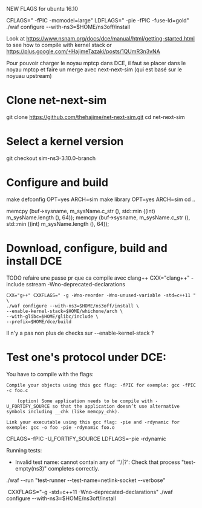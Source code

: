 

NEW FLAGS for ubuntu 16.10

CFLAGS=" -fPIC -mcmodel=large" LDFLAGS=" -pie -fPIC -fuse-ld=gold" ./waf configure --with-ns3=$HOME/ns3off/install



Look at https://www.nsnam.org/docs/dce/manual/html/getting-started.html to see how to compile with kernel stack or 
https://plus.google.com/+HajimeTazaki/posts/1QUmR3n3vNA


Pour pouvoir charger le noyau mptcp dans DCE, il faut se placer dans le noyau mptcp et faire un merge
avec next-next-sim (qui est basé sur le noyuau upstream)
# Clone net-next-sim
git clone https://github.com/thehajime/net-next-sim.git
cd net-next-sim
# Select a kernel version
git checkout sim-ns3-3.10.0-branch
# Configure and build
make defconfig OPT=yes ARCH=sim
make library OPT=yes ARCH=sim
cd ..

memcpy (buf->sysname, m_sysName.c_str (), std::min ((int) m_sysName.length (), 64));
memcpy (buf->sysname, m_sysName.c_str (), std::min ((int) m_sysName.length (), 64));

# Download, configure, build and install DCE

TODO refaire une passe pr que ca compile avec clang++
CXX="clang++"
-include sstream
-Wno-deprecated-declarations
```
CXX="g++" CXXFLAGS=" -g -Wno-reorder -Wno-unused-variable -std=c++11 " \
./waf configure --with-ns3=$HOME/ns3off/install \
--enable-kernel-stack=$HOME/whichone/arch \
--with-glibc=$HOME/glibc/include \
--prefix=$HOME/dce/build
```


Il n'y a pas non plus de checks sur --enable-kernel-stack ?


# Test one's protocol under DCE:


You have to compile with the flags:

    Compile your objects using this gcc flag: -fPIC for exemple: gcc -fPIC -c foo.c

        (option) Some application needs to be compile with -U_FORTIFY_SOURCE so that the application doesn’t use alternative symbols including __chk (like memcpy_chk).

    Link your executable using this gcc flag: -pie and -rdynamic for exemple: gcc -o foo -pie -rdynamic foo.o

CFLAGS=-fPIC -U_FORTIFY_SOURCE LDFLAGS=-pie -rdynamic


Running tests:
- Invalid test name: cannot contain any of '"/\|?': Check that process "test-empty(ns3)" completes correctly.

./waf --run "test-runner --test-name=netlink-socket --verbose"


 CXXFLAGS="-g -std=c++11 -Wno-deprecated-declarations" ./waf configure --with-ns3=$HOME/ns3off/install

